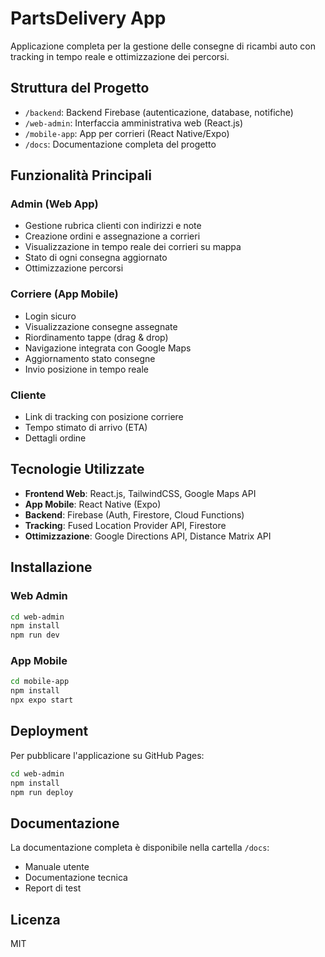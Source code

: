 # PartsDelivery App

Applicazione completa per la gestione delle consegne di ricambi auto con tracking in tempo reale e ottimizzazione dei percorsi.

## Struttura del Progetto

- `/backend`: Backend Firebase (autenticazione, database, notifiche)
- `/web-admin`: Interfaccia amministrativa web (React.js)
- `/mobile-app`: App per corrieri (React Native/Expo)
- `/docs`: Documentazione completa del progetto

## Funzionalità Principali

### Admin (Web App)
- Gestione rubrica clienti con indirizzi e note
- Creazione ordini e assegnazione a corrieri
- Visualizzazione in tempo reale dei corrieri su mappa
- Stato di ogni consegna aggiornato
- Ottimizzazione percorsi

### Corriere (App Mobile)
- Login sicuro
- Visualizzazione consegne assegnate
- Riordinamento tappe (drag & drop)
- Navigazione integrata con Google Maps
- Aggiornamento stato consegne
- Invio posizione in tempo reale

### Cliente
- Link di tracking con posizione corriere
- Tempo stimato di arrivo (ETA)
- Dettagli ordine

## Tecnologie Utilizzate

- **Frontend Web**: React.js, TailwindCSS, Google Maps API
- **App Mobile**: React Native (Expo)
- **Backend**: Firebase (Auth, Firestore, Cloud Functions)
- **Tracking**: Fused Location Provider API, Firestore
- **Ottimizzazione**: Google Directions API, Distance Matrix API

## Installazione

### Web Admin
```bash
cd web-admin
npm install
npm run dev
```

### App Mobile
```bash
cd mobile-app
npm install
npx expo start
```

## Deployment

Per pubblicare l'applicazione su GitHub Pages:

```bash
cd web-admin
npm install
npm run deploy
```

## Documentazione

La documentazione completa è disponibile nella cartella `/docs`:
- Manuale utente
- Documentazione tecnica
- Report di test

## Licenza

MIT
